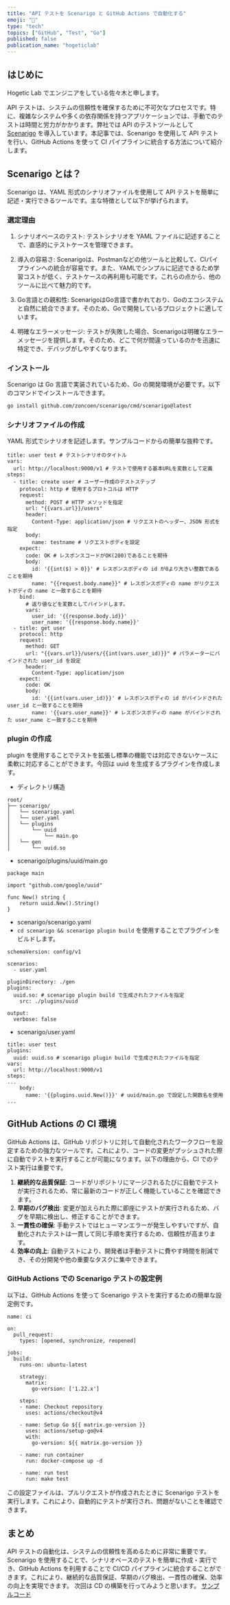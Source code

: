 ```yaml
---
title: "API テストを Scenarigo と GitHub Actions で自動化する"
emoji: "📝"
type: "tech"
topics: ["GitHub", "Test", "Go"]
published: false
publication_name: "hogeticlab"
---
```


## はじめに
Hogetic Lab でエンジニアをしている佐々木と申します。

API テストは、システムの信頼性を確保するために不可欠なプロセスです。特に、複雑なシステムや多くの依存関係を持つアプリケーションでは、手動でのテストは時間と労力がかかります。弊社では API のテストツールとして [Scenarigo](https://github.com/zoncoen/scenarigo) を導入しています。本記事では、Scenarigo を使用して API テストを行い、GitHub Actions を使って CI パイプラインに統合する方法について紹介します。

## Scenarigo とは？
Scenarigo は、YAML 形式のシナリオファイルを使用して API テストを簡単に記述・実行できるツールです。主な特徴として以下が挙げられます。

### 選定理由
1. シナリオベースのテスト:
テストシナリオを YAML ファイルに記述することで、直感的にテストケースを管理できます。

2. 導入の容易さ:
Scenarigoは、Postmanなどの他ツールと比較して、CIパイプラインへの統合が容易です。また、YAMLでシンプルに記述できるため学習コストが低く、テストケースの再利用も可能です。これらの点から、他のツールに比べて魅力的です。

3. Go言語との親和性:
ScenarigoはGo言語で書かれており、Goのエコシステムと自然に統合できます。そのため、Goで開発しているプロジェクトに適しています。

4. 明確なエラーメッセージ:
テストが失敗した場合、Scenarigoは明確なエラーメッセージを提供します。そのため、どこで何が間違っているのかを迅速に特定でき、デバッグがしやすくなります。

### インストール
Scenarigo は Go 言語で実装されているため、Go の開発環境が必要です。以下のコマンドでインストールできます。

```sh
go install github.com/zoncoen/scenarigo/cmd/scenarigo@latest
```

### シナリオファイルの作成
YAML 形式でシナリオを記述します。サンプルコードからの簡単な抜粋です。
```
title: user test # テストシナリオのタイトル
vars: 
  url: http://localhost:9000/v1 # テストで使用する基本URLを変数として定義
steps: 
  - title: create user # ユーザー作成のテストステップ
    protocol: http # 使用するプロトコルは HTTP
    request: 
      method: POST # HTTP メソッドを指定
      url: "{{vars.url}}/users"
      header: 
        Content-Type: application/json # リクエストのヘッダー、JSON 形式を指定
      body: 
        name: testname # リクエストボディを設定
    expect: 
      code: OK # レスポンスコードがOK(200)であることを期待
      body: 
        id: '{{int($) > 0}}' # レスポンスボディの id が0より大きい整数であることを期待
        name: "{{request.body.name}}" # レスポンスボディの name がリクエストボディの name と一致することを期待
    bind: 
      # 返り値などを変数としてバインドします。
      vars: 
        user_id: '{{response.body.id}}'
        user_name: '{{response.body.name}}'
  - title: get user
    protocol: http
    request: 
      method: GET
      url: "{{vars.url}}/users/{{int(vars.user_id)}}" # パラメーターにバインドされた user_id を設定
      header: 
        Content-Type: application/json
    expect: 
      code: OK
      body: 
        id: '{{int(vars.user_id)}}' # レスポンスボディの id がバインドされた user_id と一致することを期待
        name: '{{vars.user_name}}' # レスポンスボディの name がバインドされた user_name と一致することを期待
```

### plugin の作成
plugin を使用することでテストを拡張し標準の機能では対応できないケースに柔軟に対応することができます。今回は uuid を生成するプラグインを作成します。

* ディレクトリ構造
```
root/
├── scenarigo/
│   └── scenarigo.yaml
│   └── user.yaml
│   └── plugins
│       └── uuid
│           └── main.go
│   └── gen
│       └── uuid.so
```

* scenarigo/plugins/uuid/main.go
```
package main

import "github.com/google/uuid"

func New() string {
	return uuid.New().String()
}
```

* scenarigo/scenarigo.yaml
* `cd scenarigo && scenarigo plugin build` を使用することでプラグインをビルドします。
```
schemaVersion: config/v1

scenarios:
  - user.yaml

pluginDirectory: ./gen 
plugins:               
  uuid.so: # scenarigo plugin build で生成されたファイルを指定 
    src: ./plugins/uuid

output:
  verbose: false
```

* scenarigo/user.yaml
```
title: user test
plugins:
  uuid: uuid.so # scenarigo plugin build で生成されたファイルを指定
vars:
  url: http://localhost:9000/v1
steps:
...
    body: 
      name: '{{plugins.uuid.New()}}' # uuid/main.go で設定した関数名を使用
...
```

## GitHub Actions の CI 環境
GitHub Actions は、GitHub リポジトリに対して自動化されたワークフローを設定するための強力なツールです。これにより、コードの変更がプッシュされた際に自動でテストを実行することが可能になります。以下の理由から、CI でのテスト実行は重要です。

1. **継続的な品質保証**: コードがリポジトリにマージされるたびに自動でテストが実行されるため、常に最新のコードが正しく機能していることを確認できます。
2. **早期のバグ検出**: 変更が加えられた際に即座にテストが実行されるため、バグを早期に検出し、修正することができます。
3. **一貫性の確保**: 手動テストではヒューマンエラーが発生しやすいですが、自動化されたテストは一貫して同じ手順を実行するため、信頼性が高まります。
4. **効率の向上**: 自動テストにより、開発者は手動テストに費やす時間を削減でき、その分開発や他の重要なタスクに集中できます。

### GitHub Actions での Scenarigo テストの設定例
以下は、GitHub Actions を使って Scenarigo テストを実行するための簡単な設定例です。

```
name: ci

on:
  pull_request:
    types: [opened, synchronize, reopened]

jobs:
  build:
    runs-on: ubuntu-latest

    strategy:
      matrix:
        go-version: ['1.22.x']

    steps:
    - name: Checkout repository
      uses: actions/checkout@v4

    - name: Setup Go ${{ matrix.go-version }}
      uses: actions/setup-go@v4
      with:
        go-version: ${{ matrix.go-version }}

    - name: run container
      run: docker-compose up -d

    - name: run test
      run: make test
```

この設定ファイルは、プルリクエストが作成されたときに Scenarigo テストを実行します。これにより、自動的にテストが実行され、問題がないことを確認できます。

## まとめ
API テストの自動化は、システムの信頼性を高めるために非常に重要です。Scenarigo を使用することで、シナリオベースのテストを簡単に作成・実行でき、GitHub Actions を利用することで CI/CD パイプラインに統合することができます。これにより、継続的な品質保証、早期のバグ検出、一貫性の確保、効率の向上を実現できます。
次回は CD の構築を行ってみようと思います。
[サンプルコード](https://github.com/teppeisasaki-hl/test)
